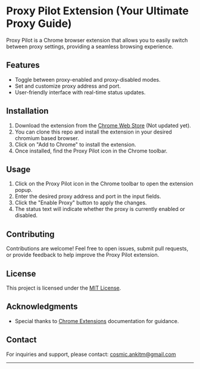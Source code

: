 # Proxy Pilot Extension (Your Ultimate Proxy Guide)

Proxy Pilot is a Chrome browser extension that allows you to easily switch between proxy settings, providing a seamless browsing experience.

## Features

- Toggle between proxy-enabled and proxy-disabled modes.
- Set and customize proxy address and port.
- User-friendly interface with real-time status updates.

## Installation

1. Download the extension from the [Chrome Web Store](#) (Not updated yet).
2. You can clone this repo and install the extension in your desired chromium based browser.
3. Click on "Add to Chrome" to install the extension.
3. Once installed, find the Proxy Pilot icon in the Chrome toolbar.

## Usage

1. Click on the Proxy Pilot icon in the Chrome toolbar to open the extension popup.
2. Enter the desired proxy address and port in the input fields.
3. Click the "Enable Proxy" button to apply the changes.
4. The status text will indicate whether the proxy is currently enabled or disabled.

## Contributing

Contributions are welcome! Feel free to open issues, submit pull requests, or provide feedback to help improve the Proxy Pilot extension.

## License

This project is licensed under the [MIT License](LICENSE).

## Acknowledgments

- Special thanks to [Chrome Extensions](https://developer.chrome.com/docs/extensions/) documentation for guidance.

## Contact

For inquiries and support, please contact: 
cosmic.ankitm@gmail.com

---

